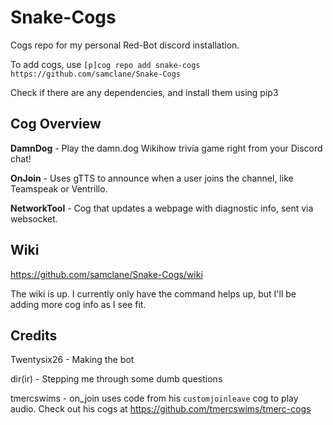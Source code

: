  # Snake-Cogs
Cogs repo for my personal Red-Bot discord installation. 


To add cogs, use ```[p]cog repo add snake-cogs https://github.com/samclane/Snake-Cogs```

Check if there are any dependencies, and install them using pip3

## Cog Overview

**DamnDog** - Play the damn.dog Wikihow trivia game right from your Discord chat!

**OnJoin** - Uses gTTS to announce when a user joins the channel, like Teamspeak or Ventrillo.

**NetworkTool** - Cog that updates a webpage with diagnostic info, sent via websocket.


## Wiki
https://github.com/samclane/Snake-Cogs/wiki

The wiki is up. I currently only have the command helps up, but I'll be adding more cog info as I see fit.  

## Credits
Twentysix26 - Making the bot

dir(ir) - Stepping me through some dumb questions

tmercswims - on_join uses code from his `customjoinleave` cog to play audio. Check out his cogs at https://github.com/tmercswims/tmerc-cogs

